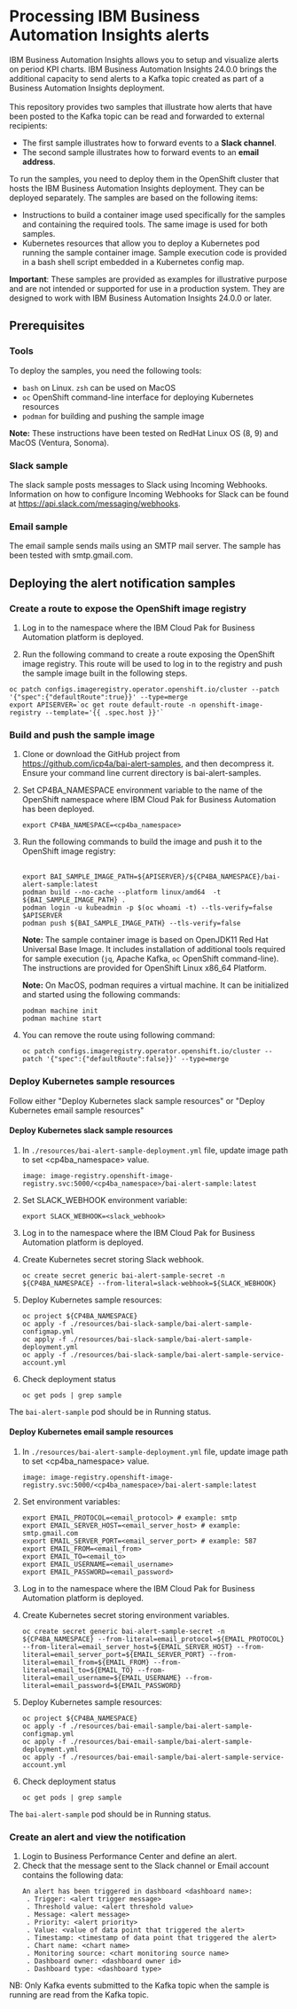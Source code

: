 # Processing IBM Business Automation Insights alerts

IBM Business Automation Insights allows you to setup and visualize alerts on period KPI charts. IBM Business Automation Insights 24.0.0 brings the additional capacity to send alerts to a Kafka topic created as part of a Business Automation Insights deployment.<br/><br/>
This repository provides two samples that illustrate how alerts that have been posted to the Kafka topic can be read and forwarded to external recipients:
* The first sample illustrates how to forward events to a **Slack channel**.
* The second sample illustrates how to forward events to an **email address**.<br/>

To run the samples, you need to deploy them in the OpenShift cluster that hosts the IBM Business Automation Insights deployment. They can be deployed separately. The samples are based on the following items:
* Instructions to build a container image used specifically for the samples and containing the required tools. The same image is used for both samples.
* Kubernetes resources that allow you to deploy a Kubernetes pod running the sample container image. Sample execution code is provided in a bash shell script embedded in a Kubernetes config map.

**Important**: These samples are provided as examples for illustrative purpose and are not intended or supported for use in a production system. They are designed to work with IBM Business Automation Insights 24.0.0 or later.

## Prerequisites
### Tools 
To deploy the samples, you need the following tools:
* `bash` on Linux. `zsh` can be used on MacOS
* `oc` OpenShift command-line interface for deploying Kubernetes resources
* `podman` for building and pushing the sample image

**Note:** These instructions have been tested on RedHat Linux OS (8, 9) and MacOS (Ventura, Sonoma).

### Slack sample
The slack sample posts messages to Slack using Incoming Webhooks. Information on how to configure Incoming Webhooks for Slack can be found at https://api.slack.com/messaging/webhooks.

### Email sample
The email sample sends mails using an SMTP mail server. The sample has been tested with smtp.gmail.com.

## Deploying the alert notification samples

### Create a route to expose the OpenShift image registry
1. Log in to the namespace where the IBM Cloud Pak for Business Automation platform is deployed.

1. Run the following command to create a route exposing the OpenShift image registry. This route will be used to log in to the registry and push the sample image built in the following steps. 
```
oc patch configs.imageregistry.operator.openshift.io/cluster --patch '{"spec":{"defaultRoute":true}}' --type=merge
export APISERVER=`oc get route default-route -n openshift-image-registry --template='{{ .spec.host }}'`
```

### Build and push the sample image
1. Clone or download the GitHub project from https://github.com/icp4a/bai-alert-samples, and then decompress it. Ensure your command line current directory is bai-alert-samples. <br />
1. Set CP4BA_NAMESPACE environment variable to the name of the OpenShift namespace where IBM Cloud Pak for Business Automation has been deployed.
    ```
    export CP4BA_NAMESPACE=<cp4ba_namespace>
    ```
1. Run the following commands to build the image and push it to the OpenShift image registry:<br /><br/>
    ```
    export BAI_SAMPLE_IMAGE_PATH=${APISERVER}/${CP4BA_NAMESPACE}/bai-alert-sample:latest
    podman build --no-cache --platform linux/amd64  -t ${BAI_SAMPLE_IMAGE_PATH} .
    podman login -u kubeadmin -p $(oc whoami -t) --tls-verify=false $APISERVER
    podman push ${BAI_SAMPLE_IMAGE_PATH} --tls-verify=false
    ```
    **Note:** The sample container image is based on OpenJDK11 Red Hat Universal Base Image. It includes installation of additional tools required for sample execution (`jq`, Apache Kafka, `oc` OpenShift command-line). The instructions are provided for OpenShift Linux x86_64 Platform.

    **Note:** On MacOS, podman requires a virtual machine. It can be initialized and started using the following commands:<br/>
    ```
    podman machine init
    podman machine start
    ```
1. You can remove the route using following command:
    ```
    oc patch configs.imageregistry.operator.openshift.io/cluster --patch '{"spec":{"defaultRoute":false}}' --type=merge
    ```
### Deploy Kubernetes sample resources

Follow either "Deploy Kubernetes slack sample resources" or "Deploy Kubernetes email sample resources"

#### Deploy Kubernetes slack sample resources

1. In `./resources/bai-alert-sample-deployment.yml` file, update image path to set <cp4ba_namespace> value.  
    ```
    image: image-registry.openshift-image-registry.svc:5000/<cp4ba_namespace>/bai-alert-sample:latest
    ```

2. Set SLACK_WEBHOOK environment variable:
    ```
    export SLACK_WEBHOOK=<slack_webhook>
    ```

3. Log in to the namespace where the IBM Cloud Pak for Business Automation platform is deployed.

4. Create Kubernetes secret storing Slack webhook.
    ```
    oc create secret generic bai-alert-sample-secret -n ${CP4BA_NAMESPACE} --from-literal=slack-webhook=${SLACK_WEBHOOK}
    ```

5. Deploy Kubernetes sample resources:
    ```
    oc project ${CP4BA_NAMESPACE}
    oc apply -f ./resources/bai-slack-sample/bai-alert-sample-configmap.yml      
    oc apply -f ./resources/bai-slack-sample/bai-alert-sample-deployment.yml
    oc apply -f ./resources/bai-slack-sample/bai-alert-sample-service-account.yml
    ```

6. Check deployment status
    ```
    oc get pods | grep sample
    ```
The `bai-alert-sample` pod should be in Running status.

#### Deploy Kubernetes email sample resources

1. In `./resources/bai-alert-sample-deployment.yml` file, update image path to set <cp4ba_namespace> value.  
    ```
    image: image-registry.openshift-image-registry.svc:5000/<cp4ba_namespace>/bai-alert-sample:latest
    ```

2. Set environment variables:
    ```
    export EMAIL_PROTOCOL=<email_protocol> # example: smtp
    export EMAIL_SERVER_HOST=<email_server_host> # example: smtp.gmail.com
    export EMAIL_SERVER_PORT=<email_server_port> # example: 587
    export EMAIL_FROM=<email_from>
    export EMAIL_TO=<email_to>
    export EMAIL_USERNAME=<email_username>
    export EMAIL_PASSWORD=<email_password>
    ```

3. Log in to the namespace where the IBM Cloud Pak for Business Automation platform is deployed.

4. Create Kubernetes secret storing environment variables.
    ```
    oc create secret generic bai-alert-sample-secret -n ${CP4BA_NAMESPACE} --from-literal=email_protocol=${EMAIL_PROTOCOL} --from-literal=email_server_host=${EMAIL_SERVER_HOST} --from-literal=email_server_port=${EMAIL_SERVER_PORT} --from-literal=email_from=${EMAIL_FROM} --from-literal=email_to=${EMAIL_TO} --from-literal=email_username=${EMAIL_USERNAME} --from-literal=email_password=${EMAIL_PASSWORD}
    ```

5. Deploy Kubernetes sample resources:
    ```
    oc project ${CP4BA_NAMESPACE}
    oc apply -f ./resources/bai-email-sample/bai-alert-sample-configmap.yml      
    oc apply -f ./resources/bai-email-sample/bai-alert-sample-deployment.yml
    oc apply -f ./resources/bai-email-sample/bai-alert-sample-service-account.yml
    ```

6. Check deployment status
    ```
    oc get pods | grep sample
    ```
The `bai-alert-sample` pod should be in Running status.


### Create an alert and view the notification
1. Login to Business Performance Center and define an alert.
2. Check that the message sent to the Slack channel or Email account contains the following data:
    ```
    An alert has been triggered in dashboard <dashboard name>:
     . Trigger: <alert trigger message>
     . Threshold value: <alert threshold value>
     . Message: <alert message>
     . Priority: <alert priority>
     . Value: <value of data point that triggered the alert>
     . Timestamp: <timestamp of data point that triggered the alert>
     . Chart name: <chart name>
     . Monitoring source: <chart monitoring source name>
     . Dashboard owner: <dashboard owner id>
     . Dashboard type: <dashboard type>
    ```

NB: Only Kafka events submitted to the Kafka topic when the sample is running are read from the Kafka topic.